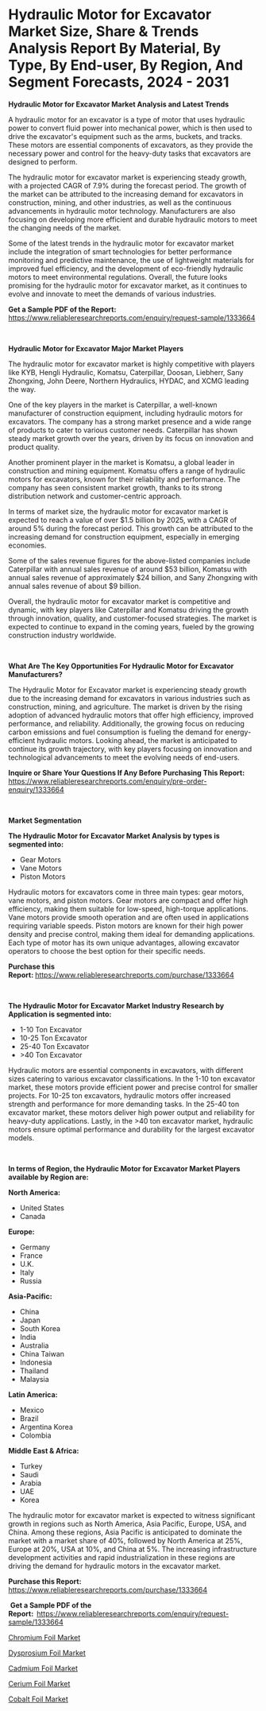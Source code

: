 <p><h1>Hydraulic Motor for Excavator Market Size, Share & Trends Analysis Report By Material, By Type, By End-user, By Region, And Segment Forecasts, 2024 - 2031</h1></p><p><strong>Hydraulic Motor for Excavator Market Analysis and Latest Trends</strong></p>
<p><p>A hydraulic motor for an excavator is a type of motor that uses hydraulic power to convert fluid power into mechanical power, which is then used to drive the excavator's equipment such as the arms, buckets, and tracks. These motors are essential components of excavators, as they provide the necessary power and control for the heavy-duty tasks that excavators are designed to perform.</p><p>The hydraulic motor for excavator market is experiencing steady growth, with a projected CAGR of 7.9% during the forecast period. The growth of the market can be attributed to the increasing demand for excavators in construction, mining, and other industries, as well as the continuous advancements in hydraulic motor technology. Manufacturers are also focusing on developing more efficient and durable hydraulic motors to meet the changing needs of the market.</p><p>Some of the latest trends in the hydraulic motor for excavator market include the integration of smart technologies for better performance monitoring and predictive maintenance, the use of lightweight materials for improved fuel efficiency, and the development of eco-friendly hydraulic motors to meet environmental regulations. Overall, the future looks promising for the hydraulic motor for excavator market, as it continues to evolve and innovate to meet the demands of various industries.</p></p>
<p><strong>Get a Sample PDF of the Report:&nbsp;</strong> <a href="https://www.reliableresearchreports.com/enquiry/request-sample/1333664">https://www.reliableresearchreports.com/enquiry/request-sample/1333664</a></p>
<p>&nbsp;</p>
<p><strong>Hydraulic Motor for Excavator Major Market Players</strong></p>
<p><p>The hydraulic motor for excavator market is highly competitive with players like KYB, Hengli Hydraulic, Komatsu, Caterpillar, Doosan, Liebherr, Sany Zhongxing, John Deere, Northern Hydraulics, HYDAC, and XCMG leading the way. </p><p>One of the key players in the market is Caterpillar, a well-known manufacturer of construction equipment, including hydraulic motors for excavators. The company has a strong market presence and a wide range of products to cater to various customer needs. Caterpillar has shown steady market growth over the years, driven by its focus on innovation and product quality.</p><p>Another prominent player in the market is Komatsu, a global leader in construction and mining equipment. Komatsu offers a range of hydraulic motors for excavators, known for their reliability and performance. The company has seen consistent market growth, thanks to its strong distribution network and customer-centric approach.</p><p>In terms of market size, the hydraulic motor for excavator market is expected to reach a value of over $1.5 billion by 2025, with a CAGR of around 5% during the forecast period. This growth can be attributed to the increasing demand for construction equipment, especially in emerging economies.</p><p>Some of the sales revenue figures for the above-listed companies include Caterpillar with annual sales revenue of around $53 billion, Komatsu with annual sales revenue of approximately $24 billion, and Sany Zhongxing with annual sales revenue of about $9 billion.</p><p>Overall, the hydraulic motor for excavator market is competitive and dynamic, with key players like Caterpillar and Komatsu driving the growth through innovation, quality, and customer-focused strategies. The market is expected to continue to expand in the coming years, fueled by the growing construction industry worldwide.</p></p>
<p>&nbsp;</p>
<p><strong>What Are The Key Opportunities For Hydraulic Motor for Excavator Manufacturers?</strong></p>
<p><p>The Hydraulic Motor for Excavator market is experiencing steady growth due to the increasing demand for excavators in various industries such as construction, mining, and agriculture. The market is driven by the rising adoption of advanced hydraulic motors that offer high efficiency, improved performance, and reliability. Additionally, the growing focus on reducing carbon emissions and fuel consumption is fueling the demand for energy-efficient hydraulic motors. Looking ahead, the market is anticipated to continue its growth trajectory, with key players focusing on innovation and technological advancements to meet the evolving needs of end-users.</p></p>
<p><strong>Inquire or Share Your Questions If Any Before Purchasing This Report:</strong> <a href="https://www.reliableresearchreports.com/enquiry/pre-order-enquiry/1333664">https://www.reliableresearchreports.com/enquiry/pre-order-enquiry/1333664</a></p>
<p>&nbsp;</p>
<p><strong>Market Segmentation</strong></p>
<p><strong>The Hydraulic Motor for Excavator Market Analysis by types is segmented into:</strong></p>
<p><ul><li>Gear Motors</li><li>Vane Motors</li><li>Piston Motors</li></ul></p>
<p><p>Hydraulic motors for excavators come in three main types: gear motors, vane motors, and piston motors. Gear motors are compact and offer high efficiency, making them suitable for low-speed, high-torque applications. Vane motors provide smooth operation and are often used in applications requiring variable speeds. Piston motors are known for their high power density and precise control, making them ideal for demanding applications. Each type of motor has its own unique advantages, allowing excavator operators to choose the best option for their specific needs.</p></p>
<p><strong>Purchase this Report:&nbsp;</strong><a href="https://www.reliableresearchreports.com/purchase/1333664">https://www.reliableresearchreports.com/purchase/1333664</a></p>
<p>&nbsp;</p>
<p><strong>The Hydraulic Motor for Excavator Market Industry Research by Application is segmented into:</strong></p>
<p><ul><li>1-10 Ton Excavator</li><li>10-25 Ton Excavator</li><li>25-40 Ton Excavator</li><li>>40 Ton Excavator</li></ul></p>
<p><p>Hydraulic motors are essential components in excavators, with different sizes catering to various excavator classifications. In the 1-10 ton excavator market, these motors provide efficient power and precise control for smaller projects. For 10-25 ton excavators, hydraulic motors offer increased strength and performance for more demanding tasks. In the 25-40 ton excavator market, these motors deliver high power output and reliability for heavy-duty applications. Lastly, in the >40 ton excavator market, hydraulic motors ensure optimal performance and durability for the largest excavator models.</p></p>
<p>&nbsp;</p>
<p><strong>In terms of Region, the Hydraulic Motor for Excavator Market Players available by Region are:</strong></p>
<p>
    <p> <strong> North America: </strong>
        <ul>
            <li>United States</li>
            <li>Canada</li>
        </ul>
        </p> 
    <p> <strong> Europe: </strong>
        <ul>
            <li>Germany</li>
            <li>France</li>
            <li>U.K.</li>
            <li>Italy</li>
            <li>Russia</li>
        </ul>
        </p> 
    <p> <strong> Asia-Pacific: </strong>
        <ul>
            <li>China</li>
            <li>Japan</li>
            <li>South Korea</li>
            <li>India</li>
            <li>Australia</li>
            <li>China Taiwan</li>
            <li>Indonesia</li>
            <li>Thailand</li>
            <li>Malaysia</li>
        </ul>
        </p> 
    <p> <strong> Latin America: </strong>
        <ul>
            <li>Mexico</li>
            <li>Brazil</li>
            <li>Argentina Korea</li>
            <li>Colombia</li>
        </ul>
        </p> 
    <p> <strong> Middle East & Africa: </strong>
        <ul>
            <li>Turkey</li>
            <li>Saudi</li>
            <li>Arabia</li>
            <li>UAE</li>
            <li>Korea</li>
        </ul>
    </p>
    </p>
<p><p>The hydraulic motor for excavator market is expected to witness significant growth in regions such as North America, Asia Pacific, Europe, USA, and China. Among these regions, Asia Pacific is anticipated to dominate the market with a market share of 40%, followed by North America at 25%, Europe at 20%, USA at 10%, and China at 5%. The increasing infrastructure development activities and rapid industrialization in these regions are driving the demand for hydraulic motors in the excavator market.</p></p>
<p><strong>Purchase this Report: </strong><a href="https://www.reliableresearchreports.com/purchase/1333664">https://www.reliableresearchreports.com/purchase/1333664</a></p>
<p>&nbsp;<strong>Get a Sample PDF of the Report:&nbsp;&nbsp;</strong><a href="https://www.reliableresearchreports.com/enquiry/request-sample/1333664">https://www.reliableresearchreports.com/enquiry/request-sample/1333664</a></p>
<p><strong></strong></p>
<p><p><a href="https://medium.com/@briaabshire1988/chromium-foil-market-outlook-industry-overview-and-forecast-2024-to-2031-c339eb3aba9f">Chromium Foil Market</a></p><p><a href="https://medium.com/@briaabshire1988/decoding-dysprosium-foil-market-metrics-market-share-trends-and-growth-patterns-bd3a7aadc6b2">Dysprosium Foil Market</a></p><p><a href="https://medium.com/@briaabshire1988/cadmium-foil-market-furnishes-information-on-market-share-market-trends-and-market-growth-b9df960e704e">Cadmium Foil Market</a></p><p><a href="https://medium.com/@briaabshire1988/cerium-foil-nbsp-market-focuses-on-market-share-size-and-projected-forecast-till-2031-3ad18359f51a">Cerium Foil Market</a></p><p><a href="https://medium.com/p/a856c480e057/edit">Cobalt Foil Market</a></p></p>